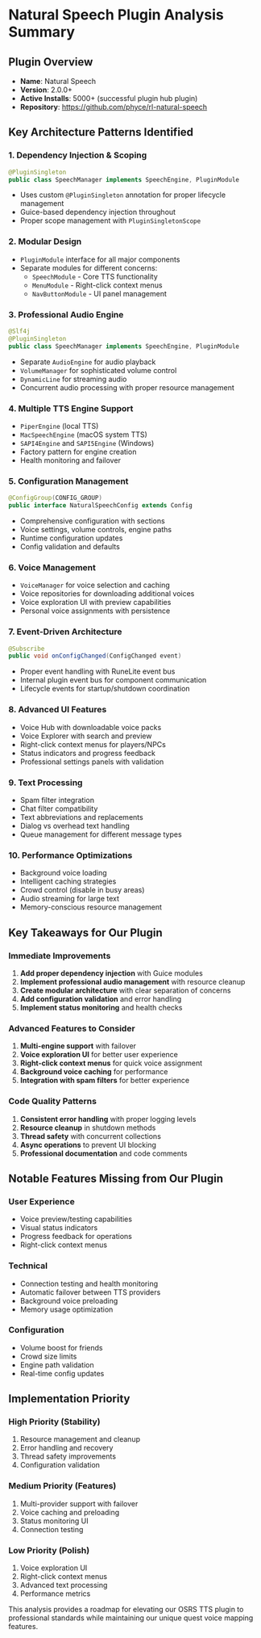 # Natural Speech Plugin Analysis Summary

## Plugin Overview
- **Name**: Natural Speech
- **Version**: 2.0.0+
- **Active Installs**: 5000+ (successful plugin hub plugin)
- **Repository**: https://github.com/phyce/rl-natural-speech

## Key Architecture Patterns Identified

### 1. Dependency Injection & Scoping
```java
@PluginSingleton
public class SpeechManager implements SpeechEngine, PluginModule
```
- Uses custom `@PluginSingleton` annotation for proper lifecycle management
- Guice-based dependency injection throughout
- Proper scope management with `PluginSingletonScope`

### 2. Modular Design
- `PluginModule` interface for all major components
- Separate modules for different concerns:
  - `SpeechModule` - Core TTS functionality
  - `MenuModule` - Right-click context menus
  - `NavButtonModule` - UI panel management

### 3. Professional Audio Engine
```java
@Slf4j
@PluginSingleton
public class SpeechManager implements SpeechEngine, PluginModule
```
- Separate `AudioEngine` for audio playback
- `VolumeManager` for sophisticated volume control
- `DynamicLine` for streaming audio
- Concurrent audio processing with proper resource management

### 4. Multiple TTS Engine Support
- `PiperEngine` (local TTS)
- `MacSpeechEngine` (macOS system TTS)
- `SAPI4Engine` and `SAPI5Engine` (Windows)
- Factory pattern for engine creation
- Health monitoring and failover

### 5. Configuration Management
```java
@ConfigGroup(CONFIG_GROUP)
public interface NaturalSpeechConfig extends Config
```
- Comprehensive configuration with sections
- Voice settings, volume controls, engine paths
- Runtime configuration updates
- Config validation and defaults

### 6. Voice Management
- `VoiceManager` for voice selection and caching
- Voice repositories for downloading additional voices
- Voice exploration UI with preview capabilities
- Personal voice assignments with persistence

### 7. Event-Driven Architecture
```java
@Subscribe
public void onConfigChanged(ConfigChanged event)
```
- Proper event handling with RuneLite event bus
- Internal plugin event bus for component communication
- Lifecycle events for startup/shutdown coordination

### 8. Advanced UI Features
- Voice Hub with downloadable voice packs
- Voice Explorer with search and preview
- Right-click context menus for players/NPCs
- Status indicators and progress feedback
- Professional settings panels with validation

### 9. Text Processing
- Spam filter integration
- Chat filter compatibility
- Text abbreviations and replacements
- Dialog vs overhead text handling
- Queue management for different message types

### 10. Performance Optimizations
- Background voice loading
- Intelligent caching strategies
- Crowd control (disable in busy areas)
- Audio streaming for large text
- Memory-conscious resource management

## Key Takeaways for Our Plugin

### Immediate Improvements
1. **Add proper dependency injection** with Guice modules
2. **Implement professional audio management** with resource cleanup
3. **Create modular architecture** with clear separation of concerns
4. **Add configuration validation** and error handling
5. **Implement status monitoring** and health checks

### Advanced Features to Consider
1. **Multi-engine support** with failover
2. **Voice exploration UI** for better user experience
3. **Right-click context menus** for quick voice assignment
4. **Background voice caching** for performance
5. **Integration with spam filters** for better experience

### Code Quality Patterns
1. **Consistent error handling** with proper logging levels
2. **Resource cleanup** in shutdown methods
3. **Thread safety** with concurrent collections
4. **Async operations** to prevent UI blocking
5. **Professional documentation** and code comments

## Notable Features Missing from Our Plugin

### User Experience
- Voice preview/testing capabilities
- Visual status indicators
- Progress feedback for operations
- Right-click context menus

### Technical
- Connection testing and health monitoring
- Automatic failover between TTS providers
- Background voice preloading
- Memory usage optimization

### Configuration
- Volume boost for friends
- Crowd size limits
- Engine path validation
- Real-time config updates

## Implementation Priority

### High Priority (Stability)
1. Resource management and cleanup
2. Error handling and recovery
3. Thread safety improvements
4. Configuration validation

### Medium Priority (Features)
1. Multi-provider support with failover
2. Voice caching and preloading
3. Status monitoring UI
4. Connection testing

### Low Priority (Polish)
1. Voice exploration UI
2. Right-click context menus
3. Advanced text processing
4. Performance metrics

This analysis provides a roadmap for elevating our OSRS TTS plugin to professional standards while maintaining our unique quest voice mapping features.
